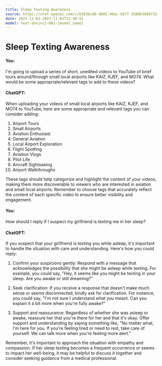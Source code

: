 ```yaml
---
title: Sleep Texting Awareness
source: https://chat.openai.com/c/b363bcd6-d885-46ac-b87f-358863898733
date: 2023-11-03-2023-11-03T12-49-51
model: text-davinci-002-{model_name}
---
```


# Sleep Texting Awareness

#### You:
I'm going to upload a series of short, unedited videos to YouTube of brief tours around/through small local airports like KAIZ, KJEF, and MO74. What would be some appropriate/relevant tags to add to these videos?

#### ChatGPT:
When uploading your videos of small local airports like KAIZ, KJEF, and MO74 to YouTube, here are some appropriate and relevant tags you can consider adding:

1. Airport Tours
2. Small Airports
3. Aviation Enthusiast
4. General Aviation
5. Local Airport Exploration
6. Flight Spotting
7. Aviation Vlogs
8. Pilot Life
9. Aircraft Sightseeing
10. Airport Walkthroughs

These tags should help categorize and highlight the content of your videos, making them more discoverable to viewers who are interested in aviation and small local airports. Remember to choose tags that accurately reflect the content of each specific video to ensure better visibility and engagement.


#### You:
How should I reply if I suspect my girlfriend is texting me in her sleep?

#### ChatGPT:
If you suspect that your girlfriend is texting you while asleep, it's important to handle the situation with care and understanding. Here's how you could reply:

1. Confirm your suspicions gently: Respond with a message that acknowledges the possibility that she might be asleep while texting. For example, you could say, "Hey, it seems like you might be texting in your sleep. Are you awake or still dreaming?"

2. Seek clarification: If you receive a response that doesn't make much sense or seems disconnected, kindly ask for clarification. For instance, you could say, "I'm not sure I understand what you meant. Can you explain it a bit more when you're fully awake?"

3. Support and reassurance: Regardless of whether she was asleep or awake, reassure her that you're there for her and that it's okay. Offer support and understanding by saying something like, "No matter what, I'm here for you. If you're feeling tired or need to rest, take care of yourself. We can talk more when you're feeling more alert."

Remember, it's important to approach the situation with empathy and compassion. If her sleep texting becomes a frequent occurrence or seems to impact her well-being, it may be helpful to discuss it together and consider seeking guidance from a medical professional.

